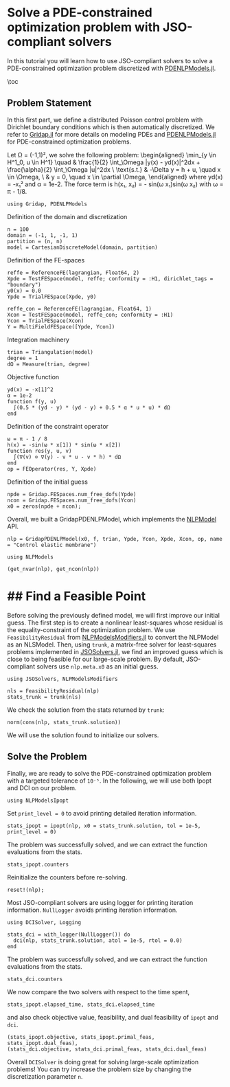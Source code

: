 <!--This file was generated, do not modify it.-->
# Solve a PDE-constrained optimization problem with JSO-compliant solvers

In this tutorial you will learn how to use JSO-compliant solvers to solve a PDE-constrained optimization problem discretized with [PDENLPModels.jl](https://github.com/JuliaSmoothOptimizers/PDENLPModels.jl).

\toc

## Problem Statement

In this first part, we define a distributed Poisson control problem  with Dirichlet boundary conditions which is then automatically discretized.
We refer to [Gridap.jl](https://github.com/gridap/Gridap.jl) for more details on modeling PDEs and [PDENLPModels.jl](https://github.com/JuliaSmoothOptimizers/PDENLPModels.jl) for PDE-constrained optimization problems.

Let Ω = (-1,1)², we solve the following problem:
\begin{aligned}
  \min_{y \in H^1_0, u \in H^1} \quad &  \frac{1}{2} \int_\Omega |y(x) - yd(x)|^2dx + \frac{\alpha}{2} \int_\Omega |u|^2dx \\
  \text{s.t.} & -\Delta y = h + u, \quad x \in \Omega, \\
              & y = 0, \quad x \in \partial \Omega,
\end{aligned}
where yd(x) = -x₁² and α = 1e-2.
The force term is h(x₁, x₂) = - sin(ω x₁)sin(ω x₂) with  ω = π - 1/8.

```julia:ex1
using Gridap, PDENLPModels
```

Definition of the domain and discretization

```julia:ex2
n = 100
domain = (-1, 1, -1, 1)
partition = (n, n)
model = CartesianDiscreteModel(domain, partition)
```

Definition of the FE-spaces

```julia:ex3
reffe = ReferenceFE(lagrangian, Float64, 2)
Xpde = TestFESpace(model, reffe; conformity = :H1, dirichlet_tags = "boundary")
y0(x) = 0.0
Ypde = TrialFESpace(Xpde, y0)

reffe_con = ReferenceFE(lagrangian, Float64, 1)
Xcon = TestFESpace(model, reffe_con; conformity = :H1)
Ycon = TrialFESpace(Xcon)
Y = MultiFieldFESpace([Ypde, Ycon])
```

Integration machinery

```julia:ex4
trian = Triangulation(model)
degree = 1
dΩ = Measure(trian, degree)
```

Objective function

```julia:ex5
yd(x) = -x[1]^2
α = 1e-2
function f(y, u)
  ∫(0.5 * (yd - y) * (yd - y) + 0.5 * α * u * u) * dΩ
end
```

Definition of the constraint operator

```julia:ex6
ω = π - 1 / 8
h(x) = -sin(ω * x[1]) * sin(ω * x[2])
function res(y, u, v)
  ∫(∇(v) ⊙ ∇(y) - v * u - v * h) * dΩ
end
op = FEOperator(res, Y, Xpde)
```

Definition of the initial guess

```julia:ex7
npde = Gridap.FESpaces.num_free_dofs(Ypde)
ncon = Gridap.FESpaces.num_free_dofs(Ycon)
x0 = zeros(npde + ncon);
```

Overall, we built a GridapPDENLPModel, which implements the [NLPModel](https://juliasmoothoptimizers.github.io/NLPModels.jl/stable/) API.

```julia:ex8
nlp = GridapPDENLPModel(x0, f, trian, Ypde, Ycon, Xpde, Xcon, op, name = "Control elastic membrane")

using NLPModels

(get_nvar(nlp), get_ncon(nlp))
```

# ## Find a Feasible Point

Before solving the previously defined model, we will first improve our initial guess.
The first step is to create a nonlinear least-squares whose residual is the equality-constraint of the optimization problem.
We use `FeasibilityResidual` from [NLPModelsModifiers.jl](https://github.com/JuliaSmoothOptimizers/NLPModelsModifiers.jl) to convert the NLPModel as an NLSModel.
Then, using `trunk`, a matrix-free solver for least-squares problems implemented in [JSOSolvers.jl](https://github.com/JuliaSmoothOptimizers/JSOSolvers.jl), we find an
improved guess which is close to being feasible for our large-scale problem.
By default, JSO-compliant solvers use `nlp.meta.x0` as an initial guess.

```julia:ex9
using JSOSolvers, NLPModelsModifiers

nls = FeasibilityResidual(nlp)
stats_trunk = trunk(nls)
```

We check the solution from the stats returned by `trunk`:

```julia:ex10
norm(cons(nlp, stats_trunk.solution))
```

We will use the solution found to initialize our solvers.

## Solve the Problem

Finally, we are ready to solve the PDE-constrained optimization problem with a targeted tolerance of `10⁻⁵`.
In the following, we will use both Ipopt and DCI on our problem.

```julia:ex11
using NLPModelsIpopt
```

Set `print_level = 0` to avoid printing detailed iteration information.

```julia:ex12
stats_ipopt = ipopt(nlp, x0 = stats_trunk.solution, tol = 1e-5, print_level = 0)
```

The problem was successfully solved, and we can extract the function evaluations from the stats.

```julia:ex13
stats_ipopt.counters
```

Reinitialize the counters before re-solving.

```julia:ex14
reset!(nlp);
```

Most JSO-compliant solvers are using logger for printing iteration information.
`NullLogger` avoids printing iteration information.

```julia:ex15
using DCISolver, Logging

stats_dci = with_logger(NullLogger()) do
  dci(nlp, stats_trunk.solution, atol = 1e-5, rtol = 0.0)
end
```

The problem was successfully solved, and we can extract the function evaluations from the stats.

```julia:ex16
stats_dci.counters
```

We now compare the two solvers with respect to the time spent,

```julia:ex17
stats_ipopt.elapsed_time, stats_dci.elapsed_time
```

and also check objective value, feasibility, and dual feasibility of `ipopt` and `dci`.

```julia:ex18
(stats_ipopt.objective, stats_ipopt.primal_feas, stats_ipopt.dual_feas),
(stats_dci.objective, stats_dci.primal_feas, stats_dci.dual_feas)
```

Overall `DCISolver` is doing great for solving large-scale optimization problems!
You can try increase the problem size by changing the discretization parameter `n`.

